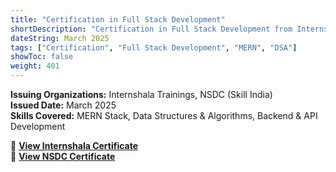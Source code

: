 ```yaml
---
title: "Certification in Full Stack Development"
shortDescription: "Certification in Full Stack Development from Internshala, covering the complete MERN stack, data structures, and algorithms."
dateString: March 2025
tags: ["Certification", "Full Stack Development", "MERN", "DSA"]
showToc: false
weight: 401
---
```


**Issuing Organizations:** Internshala Trainings, NSDC (Skill India)  
**Issued Date:** March 2025  
**Skills Covered:** MERN Stack, Data Structures & Algorithms, Backend & API Development  

📜 **[View Internshala Certificate](/certifications/Full_Stack_Development-Certificate_of_Graduation.pdf)**  
📜 **[View NSDC Certificate](/certifications/CAN_32146440_4138150.pdf)** 